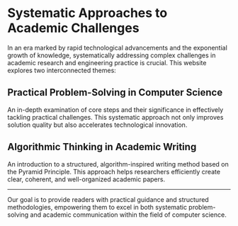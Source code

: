 # Systematic Approaches to Academic Challenges

In an era marked by rapid technological advancements and the exponential growth of knowledge, systematically addressing complex challenges in academic research and engineering practice is crucial. This website explores two interconnected themes:

## Practical Problem-Solving in Computer Science

An in-depth examination of core steps and their significance in effectively tackling practical challenges. This systematic approach not only improves solution quality but also accelerates technological innovation.

## Algorithmic Thinking in Academic Writing

An introduction to a structured, algorithm-inspired writing method based on the Pyramid Principle. This approach helps researchers efficiently create clear, coherent, and well-organized academic papers.

---

Our goal is to provide readers with practical guidance and structured methodologies, empowering them to excel in both systematic problem-solving and academic communication within the field of computer science.

